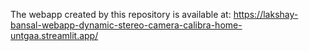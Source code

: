 The webapp created by this repository is available at: https://lakshay-bansal-webapp-dynamic-stereo-camera-calibra-home-untgaa.streamlit.app/
